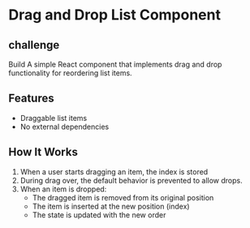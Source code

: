 # Drag and Drop List Component
## challenge
Build A simple React component that implements drag and drop functionality for reordering list items.

## Features

- Draggable list items
- No external dependencies

## How It Works

1. When a user starts dragging an item, the index is stored
2. During drag over, the default behavior is prevented to allow drops.
3. When an item is dropped:
    - The dragged item is removed from its original position
    - The item is inserted at the new position (index)
    - The state is updated with the new order
